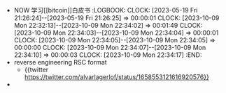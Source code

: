 - NOW 学习[[bitcoin]]白皮书
  :LOGBOOK:
  CLOCK: [2023-05-19 Fri 21:26:24]--[2023-05-19 Fri 21:26:25] =>  00:00:01
  CLOCK: [2023-10-09 Mon 22:32:13]--[2023-10-09 Mon 22:34:02] =>  00:01:49
  CLOCK: [2023-10-09 Mon 22:34:03]--[2023-10-09 Mon 22:34:04] =>  00:00:01
  CLOCK: [2023-10-09 Mon 22:34:05]--[2023-10-09 Mon 22:34:05] =>  00:00:00
  CLOCK: [2023-10-09 Mon 22:34:07]--[2023-10-09 Mon 22:34:10] =>  00:00:03
  CLOCK: [2023-10-09 Mon 22:34:17]
  :END:
- reverse engineering RSC format
	- {{twitter https://twitter.com/alvarlagerlof/status/1658553121616920576}}
-